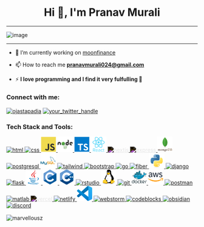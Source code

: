 <h1 align="center">Hi 👋, I'm Pranav Murali</h1>
<!-- <h3 align="center">A passionate fullstack developer</h3> -->

-----

<p align="center">
 
![image](https://user-images.githubusercontent.com/61057666/169029838-74df663d-2e62-4d77-bdff-b43f7d63f00f.png)

</p>

-----


- 🔭 I’m currently working on [moonfinance](https://moonfinance.in/)

- 📫 How to reach me **pranavmurali024@gmail.com**

- ⚡ **I love programming and I find it very fulfulling 🖖**

<h3 align="left">Connect with me:</h3>
<p align="left">
<a href="https://www.linkedin.com/in/pranavmurali2004/" target="blank"><img align="center" src="https://raw.githubusercontent.com/rahuldkjain/github-profile-readme-generator/master/src/images/icons/Social/linked-in-alt.svg" alt="ojastapadia" height="30" width="40" /></a>
<a href="https://x.com/Pranav_Murali__" target="blank"><img align="center" src="https://raw.githubusercontent.com/rahuldkjain/github-profile-readme-generator/master/src/images/icons/Social/twitter.svg" alt="your_twitter_handle" height="30" width="40" /></a>

</p>

<h3 align="left">Tech Stack and Tools:</h3>
<p align="left">
    <a href="https://developer.mozilla.org/en-US/docs/Web/HTML" target="_blank" rel="noreferrer">
       <img src="https://cdn.worldvectorlogo.com/logos/html-1.svg" alt="html" width="40" height="40"/>
    </a>
    <a href="https://developer.mozilla.org/en-US/docs/Web/CSS" target="_blank" rel="noreferrer">
       <img src="https://cdn.worldvectorlogo.com/logos/css-3.svg" alt="css" width="40" height="40"/>
    </a>
    <a href="https://developer.mozilla.org/en-US/docs/Web/JavaScript" target="_blank" rel="noreferrer"> 
        <img src="https://raw.githubusercontent.com/devicons/devicon/master/icons/javascript/javascript-original.svg" alt="javascript" width="40" height="40"/> 
    </a> 
    <a href="https://nodejs.org" target="_blank" rel="noreferrer"> 
        <img src="https://raw.githubusercontent.com/devicons/devicon/master/icons/nodejs/nodejs-original-wordmark.svg" alt="nodejs" width="40" height="40"/> 
    </a> 
    <a href="https://www.typescriptlang.org/" target="_blank" rel="noreferrer"> 
        <img src="https://raw.githubusercontent.com/devicons/devicon/master/icons/typescript/typescript-original.svg" alt="typescript" width="40" height="40"/> 
    </a> 
    <a href="https://reactjs.org/" target="_blank" rel="noreferrer"> 
        <img src="https://raw.githubusercontent.com/devicons/devicon/master/icons/react/react-original-wordmark.svg" alt="react" width="40" height="40"/> 
    </a> 
    <a href="https://nextjs.org/" target="_blank" rel="noreferrer">
        <img src="https://res.cloudinary.com/dhrvr4sey/image/upload/v1731394104/My%20Stuff/nextjs.jpg" alt="nextjs" width="40" height="40" style="filter: invert(1);"/>
    </a> 
    <a href="https://expressjs.com" target="_blank" rel="noreferrer">
        <img src="https://res.cloudinary.com/dhrvr4sey/image/upload/v1731393689/My%20Stuff/expressjs.png" alt="express" width="40" height="40" style="filter:      invert(1);"/>
    </a> 
    <a href="https://www.mongodb.com/" target="_blank" rel="noreferrer"> 
        <img src="https://raw.githubusercontent.com/devicons/devicon/master/icons/mongodb/mongodb-original-wordmark.svg" alt="mongodb" width="40" height="40"/> 
    </a> 
    <a href="https://www.postgresql.org/" target="_blank" rel="noreferrer">
        <img src="https://cdn.worldvectorlogo.com/logos/postgresql.svg" alt="postgresql" width="40" height="40"/>
    </a>
    <a href="https://www.mysql.com/" target="_blank" rel="noreferrer"> 
        <img src="https://raw.githubusercontent.com/devicons/devicon/master/icons/mysql/mysql-original-wordmark.svg" alt="mysql" width="40" height="40"/> 
    </a> 
    <a href="https://tailwindcss.com/" target="_blank" rel="noreferrer"> 
        <img src="https://www.vectorlogo.zone/logos/tailwindcss/tailwindcss-icon.svg" alt="tailwind" width="40" height="40"/> 
    </a> 
    <a href="https://getbootstrap.com/" target="_blank" rel="noreferrer">
        <img src="https://cdn.worldvectorlogo.com/logos/bootstrap-5-1.svg" alt="bootstrap" width="40" height="40"/>
    </a>
    <a href="https://golang.org" target="_blank" rel="noreferrer"> 
        <img src="https://upload.wikimedia.org/wikipedia/commons/0/05/Go_Logo_Blue.svg" alt="go" width="40" height="40"/> 
    </a> 
    <a href="https://gofiber.io" target="_blank" rel="noreferrer"> 
        <img src="https://res.cloudinary.com/dhrvr4sey/image/upload/v1731393398/My%20Stuff/gofiber.png" alt="fiber" width="40" height="40"/> 
    </a> 
    <a href="https://www.python.org" target="_blank" rel="noreferrer"> 
        <img src="https://raw.githubusercontent.com/devicons/devicon/master/icons/python/python-original.svg" alt="python" width="40" height="40"/> 
    </a> 
    <a href="https://www.djangoproject.com/" target="_blank" rel="noreferrer"> 
        <img src="https://res.cloudinary.com/dhrvr4sey/image/upload/v1731393848/My%20Stuff/django.png" alt="django" width="40" height="40"/> 
    </a> 
    <a href="https://flask.palletsprojects.com/" target="_blank" rel="noreferrer"> 
        <img src="https://res.cloudinary.com/dhrvr4sey/image/upload/v1731393967/My%20Stuff/flask.jpg" alt="flask" width="40" height="40"/> 
    </a> 
    <a href="https://www.java.com" target="_blank" rel="noreferrer"> 
        <img src="https://raw.githubusercontent.com/devicons/devicon/master/icons/java/java-original.svg" alt="java" width="40" height="40"/> 
    </a> 
    <a href="https://www.cprogramming.com/" target="_blank" rel="noreferrer"> 
        <img src="https://raw.githubusercontent.com/devicons/devicon/master/icons/c/c-original.svg" alt="c" width="40" height="40"/> 
    </a> 
    <a href="https://www.w3schools.com/cpp/" target="_blank" rel="noreferrer"> 
        <img src="https://raw.githubusercontent.com/devicons/devicon/master/icons/cplusplus/cplusplus-original.svg" alt="cplusplus" width="40" height="40"/> 
    </a> 
    <a href="https://posit.co/products/open-source/rstudio/" target="_blank" rel="noreferrer">
       <img src="https://res.cloudinary.com/dhrvr4sey/image/upload/v1731395063/My%20Stuff/rstudio.png" alt="rstudio" width="40" height="40"/>
    </a>
    <a href="https://www.linux.org/" target="_blank" rel="noreferrer"> 
        <img src="https://raw.githubusercontent.com/devicons/devicon/master/icons/linux/linux-original.svg" alt="linux" width="40" height="40"/> 
    </a> 
    <a href="https://git-scm.com/" target="_blank" rel="noreferrer"> 
        <img src="https://www.vectorlogo.zone/logos/git-scm/git-scm-icon.svg" alt="git" width="40" height="40"/> 
    </a> 
    <a href="https://www.docker.com/" target="_blank" rel="noreferrer"> 
        <img src="https://raw.githubusercontent.com/devicons/devicon/master/icons/docker/docker-original-wordmark.svg" alt="docker" width="40" height="40"/> 
    </a> 
    <a href="https://aws.amazon.com" target="_blank" rel="noreferrer"> 
        <img src="https://raw.githubusercontent.com/devicons/devicon/master/icons/amazonwebservices/amazonwebservices-original-wordmark.svg" alt="aws" width="40" height="40"/> 
    </a> 
    <a href="https://postman.com" target="_blank" rel="noreferrer"> 
        <img src="https://www.vectorlogo.zone/logos/getpostman/getpostman-icon.svg" alt="postman" width="40" height="40"/> 
    </a> 
    <a href="https://www.mathworks.com/" target="_blank" rel="noreferrer"> 
        <img src="https://upload.wikimedia.org/wikipedia/commons/2/21/Matlab_Logo.png" alt="matlab" width="40" height="40"/> 
    </a>
    <a href="https://vercel.com" target="_blank" rel="noreferrer">
        <img src="https://res.cloudinary.com/dhrvr4sey/image/upload/v1731394027/My%20Stuff/vercel.jpg" alt="vercel" width="40" height="40" style="filter: invert(1);"/>
    </a>
    <a href="https://www.netlify.com/" target="_blank" rel="noreferrer"> 
        <img src="https://www.vectorlogo.zone/logos/netlify/netlify-icon.svg" alt="netlify" width="40" height="40"/>
    </a>
    <a href="https://code.visualstudio.com/" target="_blank" rel="noreferrer"> 
        <img src="https://raw.githubusercontent.com/devicons/devicon/master/icons/vscode/vscode-original.svg" alt="vscode" width="40" height="40"/> 
    </a> 
    <a href="https://commons.wikimedia.org/wiki/File:WebStorm_Icon.svg" target="_blank" rel="noreferrer"> 
        <img src="https://upload.wikimedia.org/wikipedia/commons/c/c0/WebStorm_Icon.svg" alt="webstorm" width="40" height="40"/> 
    </a>
    <a href="https://www.codeblocks.org/" target="_blank" rel="noreferrer">
       <img src="https://res.cloudinary.com/dhrvr4sey/image/upload/v1731395423/My%20Stuff/codeblocks.jpg" alt="codeblocks" width="40" height="40"/>
    </a>
    <a href="https://obsidian.md/" target="_blank" rel="noreferrer">
        <img src="https://res.cloudinary.com/dhrvr4sey/image/upload/v1731394982/My%20Stuff/obsidian.png" alt="obsidian" width="40" height="40"/>
    </a>
    <a href="https://discord.com/" target="_blank" rel="noreferrer">
        <img src="https://cdn.worldvectorlogo.com/logos/discord-6.svg" alt="discord" width="40" height="40"/>
    </a>
</p>



<p><img align="center" src="https://github-readme-streak-stats.herokuapp.com/?user=marvellousz&" alt="marvellousz" /></p>

